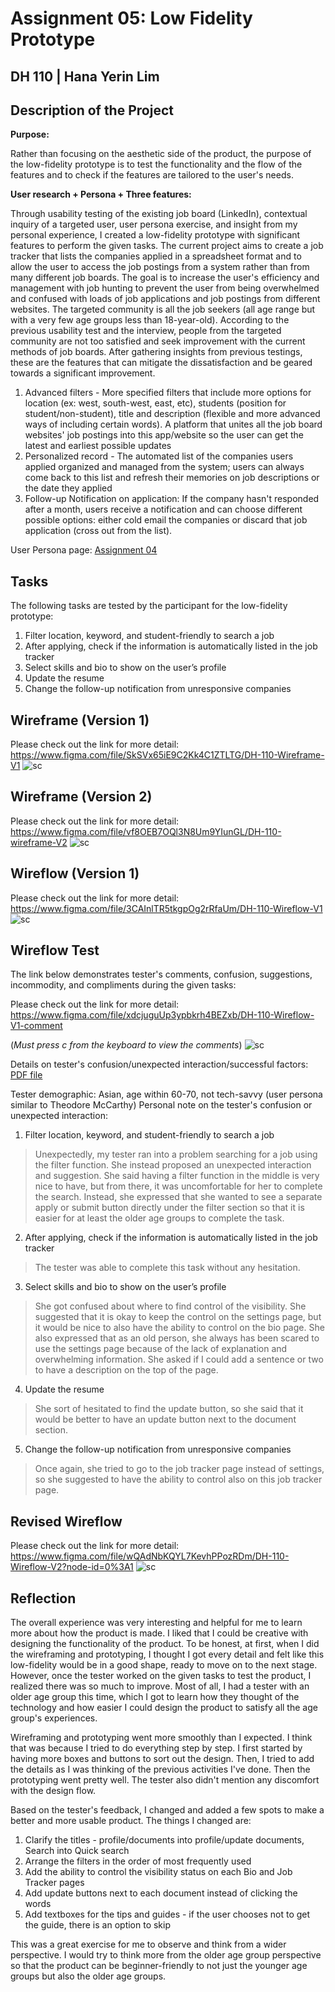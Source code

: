 # Assignment 05: Low Fidelity Prototype
## DH 110 | Hana Yerin Lim 

## Description of the Project 
**Purpose:**

Rather than focusing on the aesthetic side of the product, the purpose of the low-fidelity prototype is to test the functionality and the flow of the features and to check if the features are tailored to the user's needs. 

**User research + Persona + Three features:**

Through usability testing of the existing job board (LinkedIn), contextual inquiry of a targeted user, user persona exercise, and insight from my personal experience, I created a low-fidelity prototype with significant features to perform the given tasks.
The current project aims to create a job tracker that lists the companies applied in a spreadsheet format and to allow the user to access the job postings from a system rather than from many different job boards. The goal is to increase the user's efficiency and management with job hunting to prevent the user from being overwhelmed and confused with loads of job applications and job postings from different websites. The targeted community is all the job seekers (all age range but with a very few age groups less than 18-year-old). According to the previous usability test and the interview, people from the targeted community are not too satisfied and seek improvement with the current methods of job boards. After gathering insights from previous testings, these are the features that can mitigate the dissatisfaction and be geared towards a significant improvement. 

1. Advanced filters - More specified filters that include more options for location (ex: west, south-west, east, etc), students (position for student/non-student), title and description (flexible and more advanced ways of including certain words). A platform that unites all the job board websites' job postings into this app/website so the user can get the latest and earliest possible updates
2. Personalized record - The automated list of the companies users applied organized and managed from the system; users can always come back to this list and refresh their memories on job descriptions or the date they applied
3. Follow-up Notification on application: If the company hasn't responded after a month, users receive a notification and can choose different possible options: either cold email the companies or discard that job application (cross out from the list).

User Persona page: [Assignment 04](https://github.com/pioneer0317/DH110-HANALIM/tree/main/Assignments/Assignment%2004)

## Tasks
The following tasks are tested by the participant for the low-fidelity prototype:
1. Filter location, keyword, and student-friendly to search a job
2. After applying, check if the information is automatically listed in the job tracker
3. Select skills and bio to show on the user’s profile
4. Update the resume
5. Change the follow-up notification from unresponsive companies

## Wireframe (Version 1) 
Please check out the link for more detail: https://www.figma.com/file/SkSVx65iE9C2Kk4C1ZTLTG/DH-110-Wireframe-V1
![sc](wireframe_v1.PNG)

## Wireframe (Version 2) 
Please check out the link for more detail: https://www.figma.com/file/vf8OEB7OQl3N8Um9YIunGL/DH-110-wireframe-V2
![sc](wireframe_v2.PNG)

## Wireflow (Version 1) 
Please check out the link for more detail: https://www.figma.com/file/3CAInlTR5tkgpOg2rRfaUm/DH-110-Wireflow-V1
![sc](WF_V1.PNG)

## Wireflow Test
The link below demonstrates tester's comments, confusion, suggestions, incommodity, and compliments during the given tasks: 

Please check out the link for more detail: https://www.figma.com/file/xdcjuguUp3ypbkrh4BEZxb/DH-110-Wireflow-V1-comment

(*Must press c from the keyboard to view the comments*)
![sc](WF_comment.PNG)

Details on tester's confusion/unexpected interaction/successful factors: [PDF file](Wireflow_Test_walk-through.pdf)

Tester demographic: Asian, age within 60-70, not tech-savvy (user persona similar to Theodore McCarthy) 
Personal note on the tester's confusion or unexpected interaction: 
1. Filter location, keyword, and student-friendly to search a job
> Unexpectedly, my tester ran into a problem searching for a job using the filter function. She instead proposed an unexpected interaction and suggestion. She said having a filter function in the middle is very nice to have, but from there, it was uncomfortable for her to complete the search. Instead, she expressed that she wanted to see a separate apply or submit button directly under the filter section so that it is easier for at least the older age groups to complete the task. 
2. After applying, check if the information is automatically listed in the job tracker
> The tester was able to complete this task without any hesitation. 
3. Select skills and bio to show on the user’s profile
> She got confused about where to find control of the visibility. She suggested that it is okay to keep the control on the settings page, but it would be nice to also have the ability to control on the bio page. She also expressed that as an old person, she always has been scared to use the settings page because of the lack of explanation and overwhelming information. She asked if I could add a sentence or two to have a description on the top of the page. 
4. Update the resume
> She sort of hesitated to find the update button, so she said that it would be better to have an update button next to the document section. 
5. Change the follow-up notification from unresponsive companies
> Once again, she tried to go to the job tracker page instead of settings, so she suggested to have the ability to control also on this job tracker page. 

## Revised Wireflow 
Please check out the link for more detail: https://www.figma.com/file/wQAdNbKQYL7KevhPPozRDm/DH-110-Wireflow-V2?node-id=0%3A1
![sc](WF_revised.PNG)

## Reflection
The overall experience was very interesting and helpful for me to learn more about how the product is made. I liked that I could be creative with designing the functionality of the product. To be honest, at first, when I did the wireframing and prototyping, I thought I got every detail and felt like this low-fidelity would be in a good shape, ready to move on to the next stage. However, once the tester worked on the given tasks to test the product, I realized there was so much to improve. Most of all, I had a tester with an older age group this time, which I got to learn how they thought of the technology and how easier I could design the product to satisfy all the age group's experiences. 

Wireframing and prototyping went more smoothly than I expected. I think that was because I tried to do everything step by step. I first started by having more boxes and buttons to sort out the design. Then, I tried to add the details as I was thinking of the previous activities I've done. Then the prototyping went pretty well. The tester also didn't mention any discomfort with the design flow. 

Based on the tester's feedback, I changed and added a few spots to make a better and more usable product. The things I changed are: 
1. Clarify the titles - profile/documents into profile/update documents, Search into Quick search
2. Arrange the filters in the order of most frequently used
3. Add the ability to control the visibility status on each Bio and Job Tracker pages
4. Add update buttons next to each document instead of clicking the words 
5. Add textboxes for the tips and guides - if the user chooses not to get the guide, there is an option to skip 

This was a great exercise for me to observe and think from a wider perspective. I would try to think more from the older age group perspective so that the product can be beginner-friendly to not just the younger age groups but also the older age groups. 
